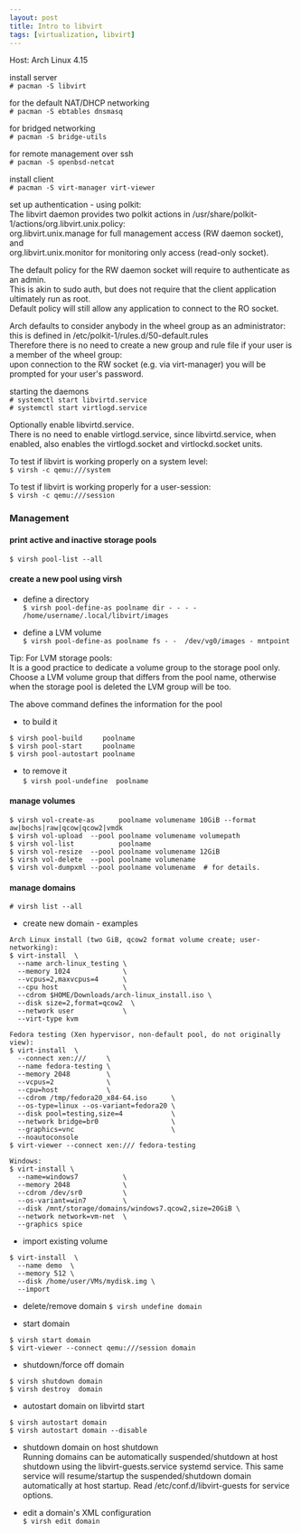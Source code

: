 ```yaml
---
layout: post
title: Intro to libvirt
tags: [virtualization, libvirt]
---
```


Host: Arch Linux 4.15

install server<br>
`# pacman -S libvirt`

for the default NAT/DHCP networking<br>
`# pacman -S ebtables dnsmasq`

for bridged networking<br>
`# pacman -S bridge-utils`

for remote management over ssh<br>
`# pacman -S openbsd-netcat`

install client<br>
`# pacman -S virt-manager virt-viewer`

set up authentication - using polkit:<br>
The libvirt daemon provides two polkit actions in /usr/share/polkit-1/actions/org.libvirt.unix.policy:<br>
	org.libvirt.unix.manage for full management access (RW daemon socket), and<br>
	org.libvirt.unix.monitor for monitoring only access (read-only socket).<br>

The default policy for the RW daemon socket will require to authenticate as an admin.<br> 
This is akin to sudo auth, but does not require that the client application ultimately run as root.<br>
Default policy will still allow any application to connect to the RO socket.<br>

Arch defaults to consider anybody in the wheel group as an administrator:<br>
this is defined in /etc/polkit-1/rules.d/50-default.rules <br>
Therefore there is no need to create a new group and rule file if your user is a member of the wheel group:<br>
upon connection to the RW socket (e.g. via virt-manager) you will be prompted for your user's password.<br>

starting the daemons<br>
`# systemctl start libvirtd.service`<br>
`# systemctl start virtlogd.service`

Optionally enable libvirtd.service.<br>
There is no need to enable virtlogd.service, since libvirtd.service, when enabled, also enables the virtlogd.socket and virtlockd.socket units.

To test if libvirt is working properly on a system level:<br>
`$ virsh -c qemu:///system`

To test if libvirt is working properly for a user-session:<br>
`$ virsh -c qemu:///session`

### Management

#### print active and inactive storage pools
`$ virsh pool-list --all`

#### create a new pool using virsh

- define a directory<br>
`$ virsh pool-define-as poolname dir - - - - /home/username/.local/libvirt/images`

- define a LVM volume <br>
`$ virsh pool-define-as poolname fs - -  /dev/vg0/images - mntpoint`

Tip: For LVM storage pools:<br>
It is a good practice to dedicate a volume group to the storage pool only.
Choose a LVM volume group that differs from the pool name, 
otherwise when the storage pool is deleted the LVM group will be too.

The above command defines the information for the pool
- to build it
```
$ virsh pool-build     poolname
$ virsh pool-start     poolname
$ virsh pool-autostart poolname
```

- to remove it<br>
`$ virsh pool-undefine  poolname`


#### manage volumes
```
$ virsh vol-create-as      poolname volumename 10GiB --format aw|bochs|raw|qcow|qcow2|vmdk
$ virsh vol-upload  --pool poolname volumename volumepath
$ virsh vol-list           poolname
$ virsh vol-resize  --pool poolname volumename 12GiB
$ virsh vol-delete  --pool poolname volumename
$ virsh vol-dumpxml --pool poolname volumename  # for details.
```

#### manage domains
`# virsh list --all`

- create new domain - examples
```
Arch Linux install (two GiB, qcow2 format volume create; user-networking):
$ virt-install  \
  --name arch-linux_testing \
  --memory 1024             \ 
  --vcpus=2,maxvcpus=4      \
  --cpu host                \
  --cdrom $HOME/Downloads/arch-linux_install.iso \
  --disk size=2,format=qcow2  \
  --network user            \
  --virt-type kvm
```
```
Fedora testing (Xen hypervisor, non-default pool, do not originally view):
$ virt-install  \
  --connect xen:///     \
  --name fedora-testing \
  --memory 2048         \
  --vcpus=2             \
  --cpu=host            \
  --cdrom /tmp/fedora20_x84-64.iso      \
  --os-type=linux --os-variant=fedora20 \
  --disk pool=testing,size=4            \
  --network bridge=br0                  \
  --graphics=vnc                        \
  --noautoconsole
$ virt-viewer --connect xen:/// fedora-testing
```
```
Windows:
$ virt-install \
  --name=windows7           \
  --memory 2048             \
  --cdrom /dev/sr0          \
  --os-variant=win7         \
  --disk /mnt/storage/domains/windows7.qcow2,size=20GiB \
  --network network=vm-net  \
  --graphics spice
```

- import existing volume
```
$ virt-install  \
  --name demo  \
  --memory 512 \
  --disk /home/user/VMs/mydisk.img \
  --import
```

- delete/remove domain
`$ virsh undefine domain`

- start domain
```
$ virsh start domain
$ virt-viewer --connect qemu:///session domain
```

- shutdown/force off domain
```
$ virsh shutdown domain
$ virsh destroy  domain
```

- autostart domain on libvirtd start
```
$ virsh autostart domain
$ virsh autostart domain --disable
```

- shutdown domain on host shutdown<br>
Running domains can be automatically suspended/shutdown at host shutdown 
using the libvirt-guests.service systemd service. 
This same service will resume/startup the suspended/shutdown domain 
automatically at host startup. 
Read /etc/conf.d/libvirt-guests for service options.

- edit a domain's XML configuration<br>
`$ virsh edit domain`

